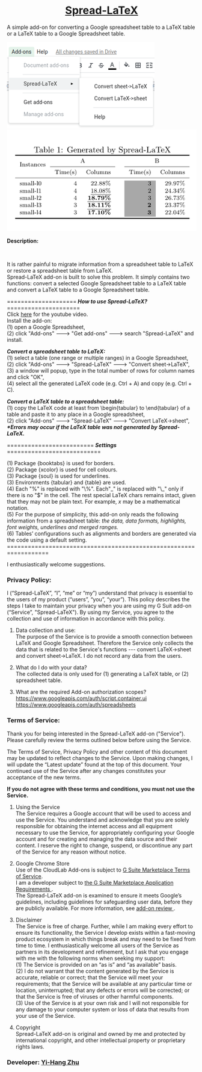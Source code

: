 <h1 align = "center"> <a href="https://gsuite.google.com/marketplace/app/spreadlatex/218144906748">Spread-LaTeX</a></h1>

A simple add-on for converting a Google spreadsheet table to a LaTeX table or a LaTeX table to a Google Spreadsheet table.<p>

![menu](menu.png)  &nbsp;&nbsp;&nbsp;&nbsp;&nbsp; ![sample](sample.png)
<p><b> Description:</b></p><br> 

It is rather painful to migrate information from a spreadsheet table to LaTeX or restore a spreadsheet table from LaTeX.  
Spread-LaTeX add-on is built to solve this problem. It simply contains two functions: 
convert a selected Google Spreadsheet table to a LaTeX table and convert a LaTeX table to a Google Spreadsheet table.<p>

====================<b><i> How to use Spread-LaTeX? </i></b>=====================<br>
Click <a href="https://youtu.be/60UTvTIES2E">here</a> for the youtube video. <br>
Install the add-on:<br> 
(1) open a Google Spreadsheet, <br>
(2) click "Add-ons" ---> "Get add-ons" ---> search "Spread-LaTeX" and install. <br>

<b><i>Convert a spreadsheet table to LaTeX: </i></b><br>
(1) select a table (one range or multiple ranges) in a Google Spreadsheet, <br> 
(2) click "Add-ons" ---> "Spread-LaTeX" ---> "Convert sheet->LaTeX", <br> 
(3) a window will popup, type in the total number of rows for column names and click "OK", <br> 
(4) select all the generated LaTeX code (e.g. Ctrl + A) and copy (e.g. Ctrl + C). <br>

<b><i>Convert a LaTeX table to a spreadsheet table:</i></b><br>
(1) copy the LaTeX code at least from \begin{tabular} to \end{tabular} of a table and paste it to any place in a Google spreadsheet,<br> 
(2) click "Add-ons" ---> "Spread-LaTeX" ---> "Convert LaTeX->sheet",<br> 
<b><i>\*Errors may occur if the LaTeX table was not generated by Spread-LaTeX.</i></b> 

=========================<b><i> Settings </b></i>===========================</br>

(1) Package {booktabs} is used for borders. <br>
(2) Package {xcolor} is used for cell colours. <br>
(3) Package {soul} is used for underlines. <br>
(3) Environments {tabular} and {table} are used. <br>
(4) Each "%" is replaced with "\\%". Each"\_" is replaced with "\\_" only if there is no "$" in the cell. 
The rest special LaTeX chars remains intact, given that they may not be plain text. 
For example, $x$ may be a mathematical notation.<br> 
(5) For the purpose of simplicity, this add-on only reads the following information from a spreadsheet table: 
<i> the data, data formats, highlights, font weights, underlines and merged ranges.</i><br> 
(6) Tables’ configurations such as alignments and borders are generated via the code using a default setting.<br>
\==================================================================

I enthusiastically welcome suggestions. 

<h3>Privacy Policy:</h3>

I (“Spread-LaTeX”, “I”, “me” or “my”) understand that privacy is essential to the users of my product (“users”, “you”, “your”). This policy describes the steps I take to maintain your privacy when you are using my G Suit add-on (“Service”, "Spread-LaTeX"). By using my Service, you agree to the collection and use of information in accordance with this policy. 

1. Data collection and use:<br>
The purpose of the Service is to provide a smooth connection between LaTeX and Google Spreadsheet. Therefore the Service only collects the data that is related to the Service's functions --- convert LaTeX->sheet and convert sheet->LaTeX. I do not record any data from the users. 
 
2. What do I do with your data? <br>
The collected data is only used for (1) generating a LaTeX table, or (2) spreadsheet table.  

3. What are the required Add-on authorization scopes? <br>
https://www.googleapis.com/auth/script.container.ui<br>
https://www.googleapis.com/auth/spreadsheets


<h3>Terms of Service:</h3>

Thank you for being interested in the Spread-LaTeX add-on ("Service"). Please carefully review the terms outlined below before using the Service. 

The Terms of Service, Privacy Policy and other content of this document may be updated to reflect changes to the Service. Upon making changes, I will update the “Latest update” found at the top of this document. Your continued use of the Service after any changes constitutes your acceptance of the new terms.

<b>If you do not agree with these terms and conditions, you must not use the Service.</b> 

1. Using the Service <br>
The Service requires a Google account that will be used to access and use the Service. You understand and acknowledge that you are solely responsible for obtaining the internet access and all equipment necessary to use the Service, for appropriately configuring your Google account and for creating and managing the data source and their content. 
I reserve the right to change, suspend, or discontinue any part of the Service for any reason without notice. 

2. Google Chrome Store <br>
Use of the CloudLab Add-ons is subject to <a href="https://gsuite.google.com/terms/marketplace/tos.html?hl=en" > G Suite Marketplace Terms of Service</a>. <br>
I am a developer subject to <a href = "https://developers.google.com/gsuite/marketplace/requirements">the G Suite Marketplace Application Requirements </a>. <br>
The Spread-LaTeX add-on is examined to ensure it meets Google’s guidelines, including guidelines for safeguarding user data, before they are publicly available. For more information, see <a href ="https://developers.google.com/gsuite/add-ons/concepts/addon-review"> add-on review </a>.

3. Disclaimer <br>
The Service is free of charge. Further, while I am making every effort to ensure its functionality, the Service I develop exists within a fast-moving product ecosystem in which things break and may need to be fixed from time to time. I enthusiastically welcome all users of the Service as partners in its development and refinement, but I ask that you engage with me with the following norms when seeking my support:<br>
(1) The Service is provided on an “as is” and “as available” basis.<br>
(2) I do not warrant that the content generated by the Service is accurate, reliable or correct; that the Service will meet your requirements; that the Service will be available at any particular time or location, uninterrupted; that any defects or errors will be corrected; or that the Service is free of viruses or other harmful components.<br>
(3) Use of the Service is at your own risk and I will not responsible for any damage to your computer system or loss of data that results from your use of the Service.

4. Copyright <br>
Spread-LaTeX add-on is original and owned by me and protected by international copyright, and other intellectual property or proprietary rights laws. 
 
<h3>Developer: <a href="https://sites.google.com/view/zhuyihang/home"> Yi-Hang Zhu</a> </h3>
